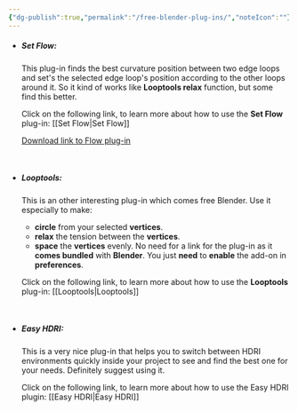 ```yaml
---
{"dg-publish":true,"permalink":"/free-blender-plug-ins/","noteIcon":""}
---
```


- ##### Set Flow:
	This plug-in finds the best curvature position between two edge loops and set's the selected edge loop's position according to the other loops around it. So it kind of works like **Looptools relax** function, but some find this better.
	
	Click on the following link, to learn more about how to use the **Set Flow** plug-in: [[Set Flow\|Set Flow]]
	
	[Download link to Flow plug-in](https://github.com/BenjaminSauder/EdgeFlow)

<br>

- ##### Looptools:
	This is an other interesting plug-in which comes free Blender. Use it especially to make:
	- **circle** from your selected **vertices**.
	- **relax** the tension between the **vertices**.
	- **space** the **vertices** evenly.
	No need for a link for the plug-in as it **comes bundled** with **Blender**. You just **need** to **enable** the add-on in **preferences**.
	
	Click on the following link, to learn more about how to use the **Looptools** plug-in: [[Looptools\|Looptools]]

<br>

- ##### Easy HDRI:
	This is a very nice plug-in that helps you to switch between HDRI environments quickly inside your project to see and find the best one for your needs. Definitely suggest using it.
	
	Click on the following link, to learn more about how to use the Easy HDRI plugin: [[Easy HDRI\|Easy HDRI]]
